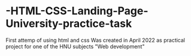 # -HTML-CSS-Landing-Page-University-practice-task
First attemp of using html and css Was created in April 2022 as practical project for one of the HNU subjects "Web development"
